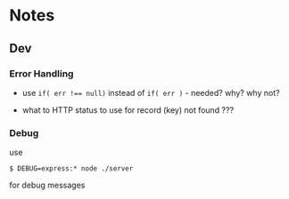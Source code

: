 # Notes


## Dev

### Error Handling

- use `if( err !== null)` instead of `if( err )`  - needed? why? why not?

- what to HTTP status to use for record (key) not found ???

### Debug

use

    $ DEBUG=express:* node ./server

for debug messages

